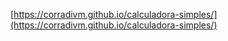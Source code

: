 [https://corradivm.github.io/calculadora-simples/](https://corradivm.github.io/calculadora-simples/)
